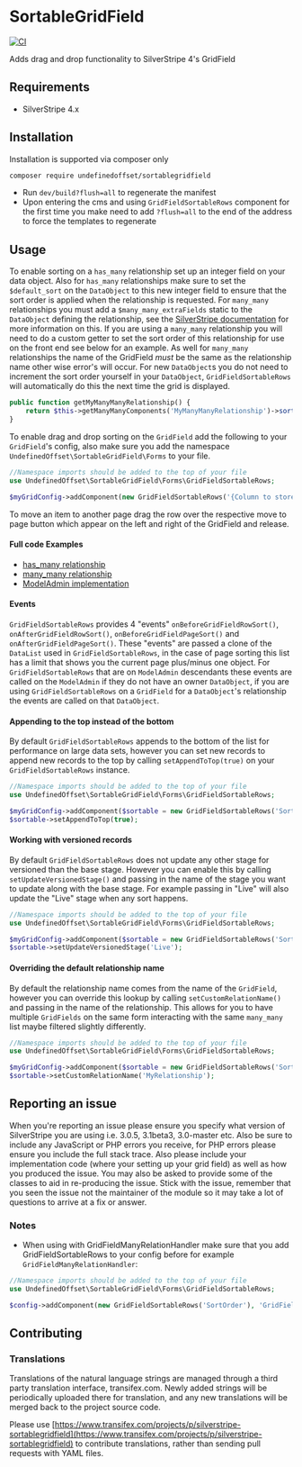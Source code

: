 SortableGridField
=================

[![CI](https://github.com/UndefinedOffset/SortableGridField/actions/workflows/ci.yml/badge.svg)](https://github.com/UndefinedOffset/SortableGridField/actions/workflows/ci.yml)

Adds drag and drop functionality to SilverStripe 4's GridField

## Requirements

* SilverStripe 4.x

## Installation

Installation is supported via composer only

```sh
composer require undefinedoffset/sortablegridfield
```

* Run `dev/build?flush=all` to regenerate the manifest
* Upon entering the cms and using `GridFieldSortableRows` component for the first time you make need to add `?flush=all`
to the end of the address to force the templates to regenerate

## Usage

To enable sorting on a `has_many` relationship set up an integer field on your data object. Also for `has_many`
relationships make sure to set the `$default_sort` on the `DataObject` to this new integer field to ensure that the sort
order is applied when the relationship is requested. For `many_many` relationships you must add a 
`$many_many_extraFields` static to the `DataObject` defining the relationship, see the 
[SilverStripe documentation](https://docs.silverstripe.org/en/3/developer_guides/model/relations/#many-many) 
for more information on this. If you are using a `many_many` relationship you will need to do a custom getter to set the 
sort order of this relationship for use on the front end see below for an example. As well for `many_many` relationships
the name of the GridField *must* be the same as the relationship name other wise error's will occur. For new 
`DataObject`s you do not need to increment the sort order yourself in your `DataObject`, `GridFieldSortableRows` will
automatically do this the next time the grid is displayed.

```php
public function getMyManyManyRelationship() {
    return $this->getManyManyComponents('MyManyManyRelationship')->sort('SortColumn');
}
```

To enable drag and drop sorting on the `GridField` add the following to your `GridField`'s config, also make sure you add
the namespace `UndefinedOffset\SortableGridField\Forms` to your file.

```php
//Namespace imports should be added to the top of your file
use UndefinedOffset\SortableGridField\Forms\GridFieldSortableRows;

$myGridConfig->addComponent(new GridFieldSortableRows('{Column to store sort}'));
```

To move an item to another page drag the row over the respective move to page button which appear on the left and right
of the GridField and release.

#### Full code Examples

* [has_many relationship](https://github.com/UndefinedOffset/SortableGridField/blob/master/docs/HasManyExample.md)
* [many_many relationship](https://github.com/UndefinedOffset/SortableGridField/blob/master/docs/ManyManyExample.md)
* [ModelAdmin implementation](https://github.com/UndefinedOffset/SortableGridField/blob/master/docs/ModelAdminExample.md)

#### Events

`GridFieldSortableRows` provides 4 "events" `onBeforeGridFieldRowSort()`, `onAfterGridFieldRowSort()`,
`onBeforeGridFieldPageSort()` and `onAfterGridFieldPageSort()`. These "events" are passed a clone of the `DataList`
used in `GridFieldSortableRows`, in the case of page sorting this list has a limit that shows you the current page
plus/minus one object. For `GridFieldSortableRows` that are on `ModelAdmin` descendants these events are called on the
`ModelAdmin` if they do not have an owner `DataObject`, if you are using `GridFieldSortableRows` on a `GridField` for a
`DataObject`'s relationship the events are called on that `DataObject`.

#### Appending to the top instead of the bottom

By default `GridFieldSortableRows` appends to the bottom of the list for performance on large data sets, however you can
set new records to append new records to the top by calling `setAppendToTop(true)` on your `GridFieldSortableRows`
instance.

```php
//Namespace imports should be added to the top of your file
use UndefinedOffset\SortableGridField\Forms\GridFieldSortableRows;

$myGridConfig->addComponent($sortable = new GridFieldSortableRows('SortOrder'));
$sortable->setAppendToTop(true);
```

#### Working with versioned records

By default `GridFieldSortableRows` does not update any other stage for versioned than the base stage. However you can
enable this by calling `setUpdateVersionedStage()` and passing in the name of the stage you want to update along with
the base stage. For example passing in "Live" will also update the "Live" stage when any sort happens.

```php
//Namespace imports should be added to the top of your file
use UndefinedOffset\SortableGridField\Forms\GridFieldSortableRows;

$myGridConfig->addComponent($sortable = new GridFieldSortableRows('SortOrder'));
$sortable->setUpdateVersionedStage('Live');
```

#### Overriding the default relationship name

By default the relationship name comes from the name of the `GridField`, however you can override this lookup by
calling `setCustomRelationName()` and passing in the name of the relationship. This allows for you to have multiple
`GridFields` on the same form interacting with the same `many_many` list maybe filtered slightly differently.

```php
//Namespace imports should be added to the top of your file
use UndefinedOffset\SortableGridField\Forms\GridFieldSortableRows;

$myGridConfig->addComponent($sortable = new GridFieldSortableRows('SortOrder'));
$sortable->setCustomRelationName('MyRelationship');
```

## Reporting an issue

When you're reporting an issue please ensure you specify what version of SilverStripe you are using i.e. 3.0.5,
3.1beta3, 3.0-master etc. Also be sure to include any JavaScript or PHP errors you receive, for PHP errors please ensure
you include the full stack trace. Also please include your implementation code (where your setting up your grid field)
as well as how you produced the issue. You may also be asked to provide some of the classes to aid in re-producing the
issue. Stick with the issue, remember that you seen the issue not the maintainer of the module so it may take a lot of 
questions to arrive at a fix or answer.

### Notes

* When using with GridFieldManyRelationHandler make sure that you add GridFieldSortableRows to your config before for
example `GridFieldManyRelationHandler`:

```php
//Namespace imports should be added to the top of your file
use UndefinedOffset\SortableGridField\Forms\GridFieldSortableRows;

$config->addComponent(new GridFieldSortableRows('SortOrder'), 'GridFieldManyRelationHandler');
```

## Contributing

### Translations

Translations of the natural language strings are managed through a third party translation interface, transifex.com.
Newly added strings will be periodically uploaded there for translation, and any new translations will be merged back to
the project source code.

Please use [https://www.transifex.com/projects/p/silverstripe-sortablegridfield](https://www.transifex.com/projects/p/silverstripe-sortablegridfield)
to contribute translations, rather than sending pull requests with YAML files.
